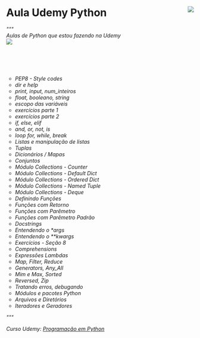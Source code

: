 # Aula Udemy Python <img src="https://i.imgur.com/Pxy5QNG.png" align="right"></a><br/>

<i>"""<br/>
Aulas de Python que estou fazendo na Udemy<br/>
<img src="https://i.imgur.com/ab1DsrJ.png" align="left"/>
<br/><br/><br/><br/><br/>
<ul type="circle">
  <li>PEP8 - Style codes</li>
  <li>dir e help</li>
  <li>print, input, num_inteiros</li>
  <li>float, booleano, string</li>
  <li>escopo das variáveis</li>
  <li>exercícios parte 1</li>
  <li>exercícios parte 2</li>
  <li>if, else, elif</li>
  <li>and, or, not, is</li>
  <li>loop for, while, break</li>
  <li>Listas e manipulação de listas</li>
  <li>Tuplas</li>
  <li>Dicionários / Mapas</li>
  <li>Conjuntos</li>
  <li>Módulo Collections - Counter</li>
  <li>Módulo Collections - Default Dict</li>
  <li>Módulo Collections - Ordered Dict</li>
  <li>Módulo Collections - Named Tuple</li>
  <li>Módulo Collections - Deque</li>
  <li>Definindo Funções</li>
  <li>Funções com Retorno</li>
  <li>Funções com Parêmetro</li>
  <li>Funções com Parêmetro Padrão</li>
  <li>Docstrings</li>
  <li>Entendendo o *args</li>
  <li>Entendendo o **kwargs</li>
  <li>Exercícios - Seção 8</li>
  <li>Comprehensions</li>
  <li>Expressões Lambdas</li>
  <li>Map, Filter, Reduce</li>
  <li>Generators, Any_All</li>
  <li>Mim e Max, Sorted</li>
  <li>Reversed, Zip</li>
  <li>Tratando erros, debugando</li>
  <li>Módulos e pacotes Python</li>
  <li>Arquivos e Diretórios</li>
  <li>Iteradores e Geradores</li>
</ul>
"""

Curso Udemy: <a href="https://www.udemy.com/share/1013uIAEIZcVxQQXgJ/" target="_blank">Programação em Python</a>
